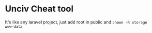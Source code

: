 # Unciv Cheat tool

It's like any laravel project, just add root in public and `chown -R storage www-data`

 